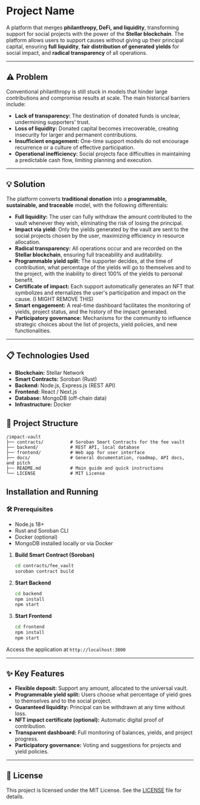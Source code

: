 # Project Name

A platform that merges **philanthropy, DeFi, and liquidity**, transforming support for social projects with the power of the **Stellar blockchain**.
The platform allows users to support causes without giving up their principal capital, ensuring **full liquidity**, **fair distribution of generated yields** for social impact, and **radical transparency** of all operations.

---

## ⚠️ Problem

Conventional philanthropy is still stuck in models that hinder large contributions and compromise results at scale. The main historical barriers include:

-   **Lack of transparency:** The destination of donated funds is unclear, undermining supporters' trust.
-   **Loss of liquidity:** Donated capital becomes irrecoverable, creating insecurity for larger and permanent contributions.
-   **Insufficient engagement:** One-time support models do not encourage recurrence or a culture of effective participation.
-   **Operational inefficiency:** Social projects face difficulties in maintaining a predictable cash flow, limiting planning and execution.

---

## 💡 Solution

The platform converts **traditional donation** into a **programmable, sustainable, and traceable** model, with the following differentials:

-   **Full liquidity:** The user can fully withdraw the amount contributed to the vault whenever they wish, eliminating the risk of losing the principal.
-   **Impact via yield:** Only the yields generated by the vault are sent to the social projects chosen by the user, maximizing efficiency in resource allocation.
-   **Radical transparency:** All operations occur and are recorded on the **Stellar blockchain**, ensuring full traceability and auditability.
-   **Programmable yield split:** The supporter decides, at the time of contribution, what percentage of the yields will go to themselves and to the project, with the inability to direct 100% of the yields to personal benefit.
-   **Certificate of impact:** Each support automatically generates an NFT that symbolizes and eternalizes the user's participation and impact on the cause. (I MIGHT REMOVE THIS)
-   **Smart engagement:** A real-time dashboard facilitates the monitoring of yields, project status, and the history of the impact generated.
-   **Participatory governance:** Mechanisms for the community to influence strategic choices about the list of projects, yield policies, and new functionalities.

---

## 📋 Technologies Used

-   **Blockchain:** Stellar Network
-   **Smart Contracts:** Soroban (Rust)
-   **Backend:** Node.js, Express.js (REST API)
-   **Frontend:** React / Next.js
-   **Database:** MongoDB (off-chain data)
-   **Infrastructure:** Docker

## 📁 Project Structure

```text
/impact-vault
├── contracts/          # Soroban Smart Contracts for the fee vault
├── backend/            # REST API, local database
├── frontend/           # Web app for user interface
├── docs/               # General documentation, roadmap, API docs, and pitch
├── README.md           # Main guide and quick instructions
└── LICENSE             # MIT License
```

##  Installation and Running

### 🛠️ Prerequisites

-   Node.js 18+
-   Rust and Soroban CLI
-   Docker (optional)
-   MongoDB installed locally or via Docker

1.  **Build Smart Contract (Soroban)**

    ```bash
    cd contracts/fee_vault
    soroban contract build
    ```

2.  **Start Backend**

    ```bash
    cd backend
    npm install
    npm start
    ```

3.  **Start Frontend**

    ```bash
    cd frontend
    npm install
    npm start
    ```

Access the application at `http://localhost:3000`

---

## ✨ Key Features

-   **Flexible deposit:** Support any amount, allocated to the universal vault.
-   **Programmable yield split:** Users choose what percentage of yield goes to themselves and to the social project.
-   **Guaranteed liquidity:** Principal can be withdrawn at any time without loss.
-   **NFT impact certificate (optional):** Automatic digital proof of contribution.
-   **Transparent dashboard:** Full monitoring of balances, yields, and project progress.
-   **Participatory governance:** Voting and suggestions for projects and yield policies.

---

## 📜 License

This project is licensed under the MIT License.
See the [LICENSE](./LICENSE) file for details.

